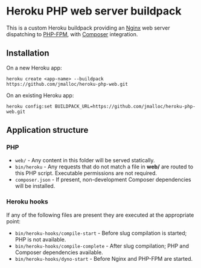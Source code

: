 # Heroku PHP web server buildpack

This is a custom Heroku buildpack providing an [Nginx] web server dispatching to
[PHP-FPM], with [Composer] integration.

## Installation

On a new Heroku app:

    heroku create <app-name> --buildpack https://github.com/jmalloc/heroku-php-web.git

On an existing Heroku app:

    heroku config:set BUILDPACK_URL=https://github.com/jmalloc/heroku-php-web.git

## Application structure

### PHP

  - `web/` - Any content in this folder will be served statically.
  - `bin/heroku` - Any requests that do not match a file in **web/** are routed
    to this PHP script. Executable permissions are not required.
  - `composer.json` - If present, non-development Composer dependencies will be
    installed.

### Heroku hooks

If any of the following files are present they are executed at the appropriate
point:

  - `bin/heroku-hooks/compile-start` - Before slug compilation is started; PHP
    is not available.
  - `bin/heroku-hooks/compile-complete` - After slug compilation; PHP and
    Composer dependencies available.
  - `bin/heroku-hooks/dyno-start` - Before Nginx and PHP-FPM are started.

<!-- References -->

[Composer]: http://getcomposer.org/
[PHP-FPM]: http://php-fpm.org/
[Nginx]: http://nginx.org/
